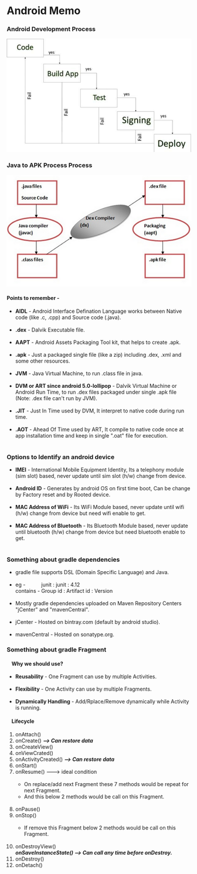 # Android Memo


### Android Development Process

![](assets/process.jpg)

### Java to APK Process Process

![](assets/code-flow.png)

#### Points to remember - 

- **AIDL**  - Android Interface Defination Language works between Native code (like .c, .cpp) and Source code (.java).<br><br>
- **.dex** - Dalvik Executable file. <br><br>
- **AAPT** - Android Assets Packaging Tool kit, that helps to create .apk.<br><br>
- **.apk** - Just a packaged single file (like a zip) including .dex, .xml and some other resources.<br><br>
- **JVM** - Java Virtual Machine, to run .class file in java.<br><br>
- **DVM or ART since android 5.0-lollipop** - Dalvik Virtual Machine or Android Run Time, to run .dex files packaged under single .apk file (Note: .dex file can't run by JVM).<br><br> 
- **.JIT** - Just In Time used by DVM, It interpret to native code during run time.<br><br>    
- **.AOT** - Ahead Of Time used by ART, It compile to native code once at app installation time and keep in single ".oat" file for execution.<br><br> 

### Options to Identify an android device

- **IMEI** - International Mobile Equipment Identity, Its a telephony module (sim slot) based, never update until sim slot (h/w) change from device. <br><br>
- **Android ID** - Generates by android OS on first time boot, Can be change by Factory reset and by Rooted device. <br><br>
- **MAC Address of WiFi** - Its WiFi Module based, never update until wifi (h/w) change from device but need wifi enable to get. <br><br>
- **MAC Address of Bluetooth** - Its Bluetooth Module based, never update until bluetooth (h/w) change from device but need bluetooth enable to get. <br><br>

### Something about gradle dependencies
 
 - gradle file supports DSL (Domain Specific Language) and Java.<br><br>
 - eg - &nbsp;&nbsp;&nbsp;&nbsp;&nbsp;&nbsp;&nbsp;&nbsp;&nbsp;&nbsp;junit : junit : 4.12   
 contains - Group id : Artifact id : Version <br><br>
 - Mostly gradle dependencies uploaded on Maven Repository Centers "jCenter" and "mavenCentral".<br><br>
 - jCenter - Hosted on bintray.com (default by android studio).<br><br>
 - mavenCentral - Hosted on sonatype.org.
 
 ### Something about gradle Fragment
 
 #### &nbsp;&nbsp;&nbsp;&nbsp;Why we should use?
 - **Reusability** - One Fragment can use by multiple Activities.<br><br>
 - **Flexibility** - One Activity can use by multiple Fragments.<br><br>
 - **Dynamically Handling** - Add/Rplace/Remove dynamically while Activity is running.
 
 #### &nbsp;&nbsp;&nbsp;&nbsp;Lifecycle
 
1. onAttach()
2. onCreate() ***--> Can restore data***
3. onCreateView()
4. onViewCrated()
5. onActivityCreated() ***--> Can restore data***
6. onStart()
7. onResume() ---> ideal condition <br><br>
   - On replace/add next Fragment these 7 methods would be repeat for next Fragment.<br>
   - And this below 2 methods would be call on this Fragment. <br><br> 
8. onPause()    
9. onStop() <br><br>
   - If remove this Fragment below 2 methods would be call on this Fragment.<br><br> 
10. onDestroyView()   
    ***onSaveInstanceState() --> Can call any time before onDestroy.***
11. onDestroy()   
12. onDetach()   
   
